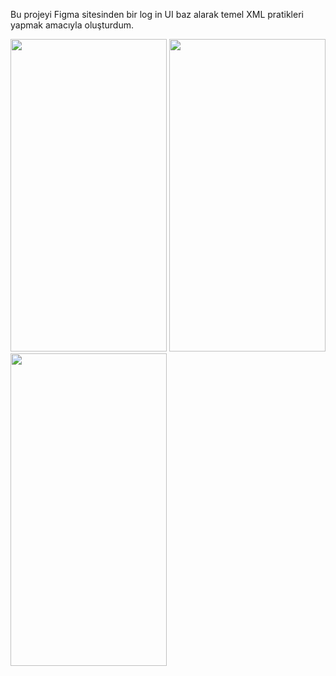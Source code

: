 Bu projeyi Figma sitesinden bir log in UI baz alarak temel XML pratikleri yapmak amacıyla oluşturdum.
<p float="left">
  <img src="https://user-images.githubusercontent.com/78666794/192783089-496770f4-a6ee-4227-b3c4-d1ba740b65d6.gif" width="250" height="500"/>
  <img src="https://user-images.githubusercontent.com/78666794/192783878-d8771bd9-9bc0-45f9-b4d3-eab54e6a5cfc.png" width="250" height="500"/>
  <img src="https://user-images.githubusercontent.com/78666794/192783896-3e4534fa-76c1-412d-aa0b-7615833428fd.png" width="250" height="500"/>
</p>

